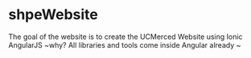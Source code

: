 # shpeWebsite 
The goal of the website is to create the UCMerced Website using Ionic
AngularJS 
~why? 
    All libraries and tools come inside Angular already 
~    